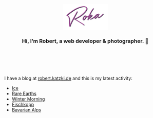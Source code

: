 <div align="center">
  <br>
  <br>
  <br>
  <br>
  <a href="https://robert.katzki.de/">
    <img width="140" src="https://github.com/ro-ka/ro-ka/blob/master/logo.svg" alt="Roka">
  </a>
  <br>
  <h3>Hi, I’m Robert, a web developer & photographer. 👋</h3>
 
  <br>
  <br>
  <br>
  <br>
</div>

I have a blog at [robert.katzki.de](https://robert.katzki.de/) and this is my latest activity:
<!-- BLOG-POST-LIST:START -->
- [Ice](https://robert.katzki.de/photos/2022/ice)
- [Rare Earths](https://robert.katzki.de/photos/2022/rare-earths)
- [Winter Morning](https://robert.katzki.de/photos/2021/winter-morning)
- [Fischkopp](https://robert.katzki.de/photos/2021/fischkopp)
- [Bavarian Alps](https://robert.katzki.de/photos/2021/bavarian-alps)
<!-- BLOG-POST-LIST:END -->
